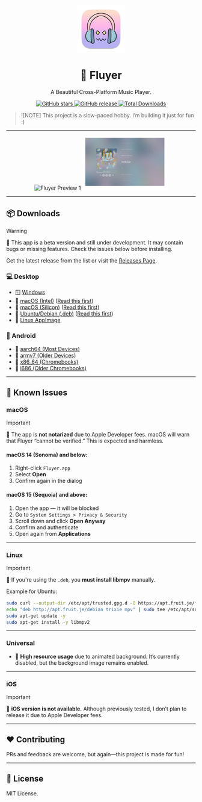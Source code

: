 <p align="center">
  <img src="assets/icon.png" width="128" alt="Fluyer Icon" />
</p>

<h1 align="center">🎵 Fluyer</h1>
<p align="center">A Beautiful Cross-Platform Music Player.</p>

<p align="center">
  <a href="https://github.com/alvindimas05/Fluyer/stargazers">
    <img alt="GitHub stars" src="https://img.shields.io/github/stars/alvindimas05/Fluyer?style=flat-square&color=ffd700">
  </a>
  <a href="https://github.com/alvindimas05/Fluyer/releases/latest">
    <img alt="GitHub release" src="https://img.shields.io/github/v/release/alvindimas05/Fluyer?style=flat-square&color=blueviolet">
  </a>
  <a href="https://github.com/alvindimas05/Fluyer/releases">
    <img alt="Total Downloads" src="https://img.shields.io/github/downloads/alvindimas05/Fluyer/total?style=flat-square&color=brightgreen">
  </a>
</p>

> ![NOTE]
> This project is a slow-paced hobby. I’m building it just for fun :)

---

<p align="center">
  <img src="assets/preview1.png" alt="Fluyer Preview 1" width="45%"/>
  <img src="assets/preview2.png" alt="Fluyer Preview 2" width="45%"/>
</p>

---

## 📦 Downloads

> [!WARNING]
> 🚧 This app is a beta version and still under development. It may contain bugs or missing features. Check the issues below before installing.

Get the latest release from the list or visit the [Releases Page](https://github.com/alvindimas05/Fluyer/releases).

### 💻 Desktop
- 🪟 [Windows](https://github.com/alvindimas05/Fluyer/releases/download/v0.1.0/Fluyer_0.1.0_x64-setup.exe)
- 🍎 [macOS (Intel)](https://github.com/alvindimas05/Fluyer/releases/download/v0.1.0/Fluyer_0.1.0_x64.dmg) ([Read this first](#macos))
- 🍎 [macOS (Silicon)](https://github.com/alvindimas05/Fluyer/releases/download/v0.1.0/Fluyer_0.1.0_aarch64.dmg) ([Read this first](#macos))
- 🐧 [Ubuntu/Debian (.deb)](https://github.com/alvindimas05/Fluyer/releases/download/v0.1.0/Fluyer_0.1.0_amd64.deb) ([Read this first](#linux))
- 🐧 [Linux AppImage](https://github.com/alvindimas05/Fluyer/releases/download/v0.1.0/Fluyer_0.1.0_amd64.AppImage)

### 📱 Android
- 📱 [aarch64 (Most Devices)](https://github.com/alvindimas05/Fluyer/releases/download/v0.1.0/Fluyer_0.1.0_aarch64.apk)
- 📱 [armv7 (Older Devices)](https://github.com/alvindimas05/Fluyer/releases/download/v0.1.0/Fluyer_0.1.0_armv7.apk)
- 📱 [x86_64 (Chromebooks)](https://github.com/alvindimas05/Fluyer/releases/download/v0.1.0/Fluyer_0.1.0_x86_64.apk)
- 📱 [i686 (Older Chromebooks)](https://github.com/alvindimas05/Fluyer/releases/download/v0.1.0/Fluyer_0.1.0_i686.apk)

---

## 🐞 Known Issues

### macOS

> [!IMPORTANT]
> 🔐 The app is **not notarized** due to Apple Developer fees. macOS will warn that Fluyer “cannot be verified.” This is expected and harmless.

#### macOS 14 (Sonoma) and below:
1. Right-click `Fluyer.app`
2. Select **Open**
3. Confirm again in the dialog

#### macOS 15 (Sequoia) and above:
1. Open the app — it will be blocked
2. Go to `System Settings > Privacy & Security`
3. Scroll down and click **Open Anyway**
4. Confirm and authenticate
5. Open again from **Applications**

---

### Linux

> [!IMPORTANT]
> 🧩 If you're using the `.deb`, you **must install libmpv** manually.

Example for Ubuntu:
```bash
sudo curl --output-dir /etc/apt/trusted.gpg.d -O https://apt.fruit.je/fruit.gpg
echo "deb http://apt.fruit.je/debian trixie mpv" | sudo tee /etc/apt/sources.list.d/fruit.list
sudo apt-get update -y
sudo apt-get install -y libmpv2
```

---

### Universal

- 🚫 **High resource usage** due to animated background. It’s currently disabled, but the background image remains enabled.

---

### iOS

> [!IMPORTANT]
> 🍏 **iOS version is not available.** Although previously tested, I don’t plan to release it due to Apple Developer fees.

---

## ❤️ Contributing

PRs and feedback are welcome, but again—this project is made for fun!

---

## 📄 License

MIT License.
